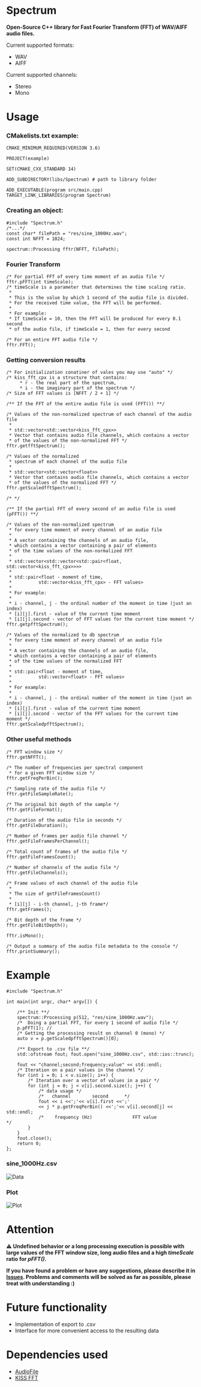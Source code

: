 # Spectrum

**Open-Source C++ library for Fast Fourier Transform (FFT) of WAV/AIFF audio files.**

Current supported formats:

* WAV
* AIFF

Current supported channels:

* Stereo
* Mono

# Usage
### CMakelists.txt example:

	CMAKE_MINIMUM_REQUIRED(VERSION 3.6)

	PROJECT(example)

	SET(CMAKE_CXX_STANDARD 14)

	ADD_SUBDIRECTORY(libs/Spectrum) # path to library folder

	ADD_EXECUTABLE(program src/main.cpp)
	TARGET_LINK_LIBRARIES(program Spectrum) 

### Creating an object:
	#include "Spectrum.h"
	/*...*/
    const char* filePath = "res/sine_1000Hz.wav";
    const int NFFT = 1024;

    spectrum::Processing fftr(NFFT, filePath);

### Fourier Transform
	/* For partial FFT of every time moment of an audio file */	
	fftr.pFFT(int timeScale);
    /* timeScale is a parameter that determines the time scaling ratio. 
     * 
     * This is the value by which 1 second of the audio file is divided. 
     * For the received time value, the FFT will be performed.
     * 
     * For example: 
     * If timeScale = 10, then the FFT will be produced for every 0.1 second 
     * of the audio file, if timeScale = 1, then for every second
	
	/* For an entire FFT audio file */
	fftr.FFT();

### Getting conversion results
	/* For initialization conatiner of vales you may use "auto" */
	/* kiss_fft_cpx is a structure that contains:
         * r - the real part of the spectrum, 
         * i - the imaginary part of the spectrum */
	/* Size of FFT values is [NFFT / 2 + 1] */
	
	/** If the FFT of the entire audio file is used (FFT()) **/
	
	/* Values of the non-normalized spectrum of each channel of the audio file
     * 
     * std::vector<std::vector<kiss_fft_cpx>> 
     * Vector that contains audio file channels, which contains a vector 
     * of the values of the non-normalized FFT */
	fftr.getfftSpectrum();
	
	/* Values of the normalized 
     * spectrum of each channel of the audio file 
     * 
     * std::vector<std::vector<float>> 
     * Vector that contains audio file channels, which contains a vector 
     * of the values of the normalized FFT */
	fftr.getScaledfftSpectrum();

	/* */
	
	/** If the partial FFT of every second of an audio file is used (pFFT()) **/
    
    /* Values of the non-normalized spectrum
     * for every time moment of every channel of an audio file
     *
     * A vector containing the channels of an audio file, 
     * which contains a vector containing a pair of elements 
     * of the time values of the non-normalized FFT
     * 
     * std::vector<std::vector<std::pair<float, std::vector<kiss_fft_cpx>>>>
     *
     * std::pair<float - moment of time, 
     *          std::vector<kiss_fft_cpx> - FFT values>
     *
     * For example:
     * 
     * i - channel, j - the ordinal number of the moment in time (just an index)
     * [i][j].first - value of the current time moment
     * [i][j].second - vector of FFT values for the current time moment */
	fftr.getpfftSpectrum();
	
    /* Values of the normalized to db spectrum
     * for every time moment of every channel of an audio file
     *
     * A vector containing the channels of an audio file, 
     * which contains a vector containing a pair of elements 
     * of the time values of the normalized FFT
     *
     * std::pair<float - moment of time, 
     *          std::vector<float> - FFT values>
     *
     * For example:
     * 
     * i - channel, j - the ordinal number of the moment in time (just an index)
     * [i][j].first - value of the current time moment
     * [i][j].second - vector of the FFT values for the current time moment */
	fftr.getScaledpfftSpectrum();
	
### Other useful methods
    /* FFT window size */
    fftr.getNFFT();
    
    /* The number of frequencies per spectral component
     * for a given FFT window size */
    fftr.getFreqPerBin();

    /* Sampling rate of the audio file */
    fftr.getFileSampleRate();

    /* The original bit depth of the sample */
    fftr.getFileFormat();
    
    /* Duration of the audio file in seconds */
    fftr.getFileDuration();

    /* Number of frames per audio file channel */
    fftr.getFileFramesPerChannel();

    /* Total count of frames of the audio file */
    fftr.getFileFramesCount();

    /* Number of channels of the audio file */
    fftr.getFileChannels();
    
    /* Frame values of each channel of the audio file
     * 
     * The size of getFileFramesCount() 
     * 
     * [i][j] - i-th channel, j-th frame*/
    fftr.getFrames();
    
    /* Bit depth of the frame */
    fftr.getFileBitDepth();
    
    fftr.isMono();
    
    /* Output a summary of the audio file metadata to the console */
    fftr.printSummary();

# Example
	#include "Spectrum.h"
	
	int main(int argc, char* argv[]) {
    
	    /** Init **/
	    spectrum::Processing p(512, "res/sine_1000Hz.wav");     
	    /*  Doing a partial FFT, for every 1 second of audio file */
	    p.pFFT(1); // 
	    /* Getting the processing result on channel 0 (mono) */
	    auto v = p.getScaledpfftSpectrum()[0];
	    
	    /** Export to .csv file **/ 
	    std::ofstream fout; fout.open("sine_1000Hz.csv", std::ios::trunc);
	
	    fout << "channel;second;frequency;value" << std::endl;
	    /* Iteration on a pair values in the channel */
	    for (int i = 0; i < v.size(); i++) {
	        /* Iteration over a vector of values in a pair */
	        for (int j = 0; j < v[i].second.size(); j++) {
	            /* data usage */
	            /*   channel        second      */
	            fout << i <<';'<< v[i].first <<';'
	            << j * p.getFreqPerBin() <<';'<< v[i].second[j] << std::endl;
	            /*    frequency (Hz)               FFT value               */
	        }
	    }
	    fout.close();
	    return 0;
	};
### sine_1000Hz.csv
![Data](https://i.imgur.com/VICcWDE.png)
### Plot
![Plot](https://i.imgur.com/QkfWuN0.png)
# Attention
**⚠️ Undefined behavior or a long processing execution is possible with large values of the FFT window size, 
long audio files and a high *timeScale* ratio for *pFFT()*.** 

**If you have found a problem or have any suggestions, please describe it in [Issues](https://github.com/6dba/Spectrum/issues). Problems and comments will be solved as far as possible, please treat with understanding :)**

# Future functionality
* Implementation of export to .csv
* Interface for more convenient access to the resulting data

# Dependencies used
* [AudioFile](https://github.com/adamstark/AudioFile)
* [KISS FFT](https://github.com/mborgerding/kissfft)
